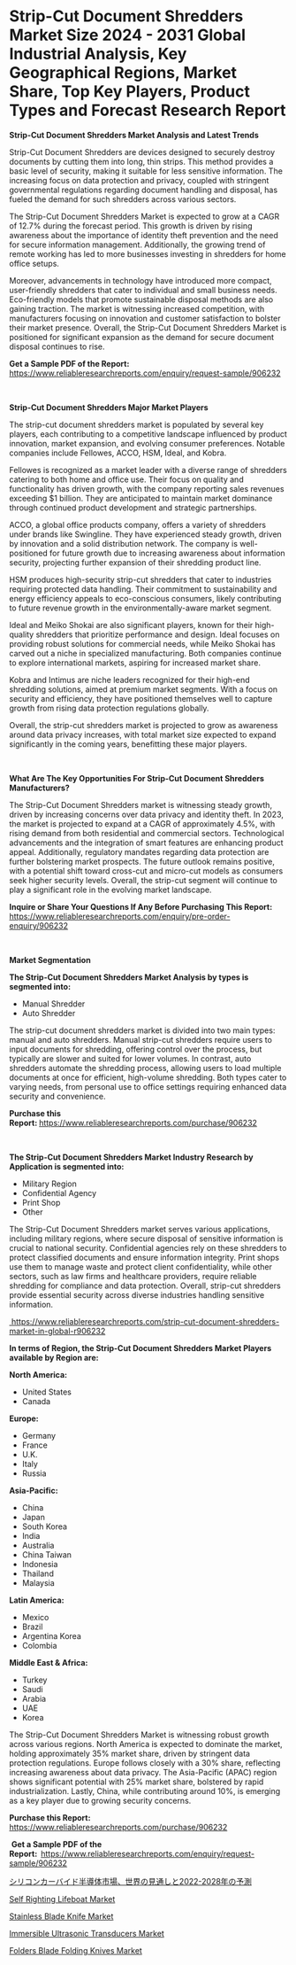 <p><h1>Strip-Cut Document Shredders Market Size 2024 - 2031 Global Industrial Analysis, Key Geographical Regions, Market Share, Top Key Players, Product Types and Forecast Research Report</h1></p><p><strong>Strip-Cut Document Shredders Market Analysis and Latest Trends</strong></p>
<p><p>Strip-Cut Document Shredders are devices designed to securely destroy documents by cutting them into long, thin strips. This method provides a basic level of security, making it suitable for less sensitive information. The increasing focus on data protection and privacy, coupled with stringent governmental regulations regarding document handling and disposal, has fueled the demand for such shredders across various sectors.</p><p>The Strip-Cut Document Shredders Market is expected to grow at a CAGR of 12.7% during the forecast period. This growth is driven by rising awareness about the importance of identity theft prevention and the need for secure information management. Additionally, the growing trend of remote working has led to more businesses investing in shredders for home office setups.</p><p>Moreover, advancements in technology have introduced more compact, user-friendly shredders that cater to individual and small business needs. Eco-friendly models that promote sustainable disposal methods are also gaining traction. The market is witnessing increased competition, with manufacturers focusing on innovation and customer satisfaction to bolster their market presence. Overall, the Strip-Cut Document Shredders Market is positioned for significant expansion as the demand for secure document disposal continues to rise.</p></p>
<p><strong>Get a Sample PDF of the Report:&nbsp;</strong> <a href="https://www.reliableresearchreports.com/enquiry/request-sample/906232">https://www.reliableresearchreports.com/enquiry/request-sample/906232</a></p>
<p>&nbsp;</p>
<p><strong>Strip-Cut Document Shredders Major Market Players</strong></p>
<p><p>The strip-cut document shredders market is populated by several key players, each contributing to a competitive landscape influenced by product innovation, market expansion, and evolving consumer preferences. Notable companies include Fellowes, ACCO, HSM, Ideal, and Kobra.</p><p>Fellowes is recognized as a market leader with a diverse range of shredders catering to both home and office use. Their focus on quality and functionality has driven growth, with the company reporting sales revenues exceeding $1 billion. They are anticipated to maintain market dominance through continued product development and strategic partnerships.</p><p>ACCO, a global office products company, offers a variety of shredders under brands like Swingline. They have experienced steady growth, driven by innovation and a solid distribution network. The company is well-positioned for future growth due to increasing awareness about information security, projecting further expansion of their shredding product line.</p><p>HSM produces high-security strip-cut shredders that cater to industries requiring protected data handling. Their commitment to sustainability and energy efficiency appeals to eco-conscious consumers, likely contributing to future revenue growth in the environmentally-aware market segment.</p><p>Ideal and Meiko Shokai are also significant players, known for their high-quality shredders that prioritize performance and design. Ideal focuses on providing robust solutions for commercial needs, while Meiko Shokai has carved out a niche in specialized manufacturing. Both companies continue to explore international markets, aspiring for increased market share.</p><p>Kobra and Intimus are niche leaders recognized for their high-end shredding solutions, aimed at premium market segments. With a focus on security and efficiency, they have positioned themselves well to capture growth from rising data protection regulations globally.</p><p>Overall, the strip-cut shredders market is projected to grow as awareness around data privacy increases, with total market size expected to expand significantly in the coming years, benefitting these major players.</p></p>
<p>&nbsp;</p>
<p><strong>What Are The Key Opportunities For Strip-Cut Document Shredders Manufacturers?</strong></p>
<p><p>The Strip-Cut Document Shredders market is witnessing steady growth, driven by increasing concerns over data privacy and identity theft. In 2023, the market is projected to expand at a CAGR of approximately 4.5%, with rising demand from both residential and commercial sectors. Technological advancements and the integration of smart features are enhancing product appeal. Additionally, regulatory mandates regarding data protection are further bolstering market prospects. The future outlook remains positive, with a potential shift toward cross-cut and micro-cut models as consumers seek higher security levels. Overall, the strip-cut segment will continue to play a significant role in the evolving market landscape.</p></p>
<p><strong>Inquire or Share Your Questions If Any Before Purchasing This Report:</strong> <a href="https://www.reliableresearchreports.com/enquiry/pre-order-enquiry/906232">https://www.reliableresearchreports.com/enquiry/pre-order-enquiry/906232</a></p>
<p>&nbsp;</p>
<p><strong>Market Segmentation</strong></p>
<p><strong>The Strip-Cut Document Shredders Market Analysis by types is segmented into:</strong></p>
<p><ul><li>Manual Shredder</li><li>Auto Shredder</li></ul></p>
<p><p>The strip-cut document shredders market is divided into two main types: manual and auto shredders. Manual strip-cut shredders require users to input documents for shredding, offering control over the process, but typically are slower and suited for lower volumes. In contrast, auto shredders automate the shredding process, allowing users to load multiple documents at once for efficient, high-volume shredding. Both types cater to varying needs, from personal use to office settings requiring enhanced data security and convenience.</p></p>
<p><strong>Purchase this Report:&nbsp;</strong><a href="https://www.reliableresearchreports.com/purchase/906232">https://www.reliableresearchreports.com/purchase/906232</a></p>
<p>&nbsp;</p>
<p><strong>The Strip-Cut Document Shredders Market Industry Research by Application is segmented into:</strong></p>
<p><ul><li>Military Region</li><li>Confidential Agency</li><li>Print Shop</li><li>Other</li></ul></p>
<p><p>The Strip-Cut Document Shredders market serves various applications, including military regions, where secure disposal of sensitive information is crucial to national security. Confidential agencies rely on these shredders to protect classified documents and ensure information integrity. Print shops use them to manage waste and protect client confidentiality, while other sectors, such as law firms and healthcare providers, require reliable shredding for compliance and data protection. Overall, strip-cut shredders provide essential security across diverse industries handling sensitive information.</p></p>
<p><a href="https://www.reliableresearchreports.com/strip-cut-document-shredders-market-in-global-r906232">&nbsp;https://www.reliableresearchreports.com/strip-cut-document-shredders-market-in-global-r906232</a></p>
<p><strong>In terms of Region, the Strip-Cut Document Shredders Market Players available by Region are:</strong></p>
<p>
    <p> <strong> North America: </strong>
        <ul>
            <li>United States</li>
            <li>Canada</li>
        </ul>
        </p> 
    <p> <strong> Europe: </strong>
        <ul>
            <li>Germany</li>
            <li>France</li>
            <li>U.K.</li>
            <li>Italy</li>
            <li>Russia</li>
        </ul>
        </p> 
    <p> <strong> Asia-Pacific: </strong>
        <ul>
            <li>China</li>
            <li>Japan</li>
            <li>South Korea</li>
            <li>India</li>
            <li>Australia</li>
            <li>China Taiwan</li>
            <li>Indonesia</li>
            <li>Thailand</li>
            <li>Malaysia</li>
        </ul>
        </p> 
    <p> <strong> Latin America: </strong>
        <ul>
            <li>Mexico</li>
            <li>Brazil</li>
            <li>Argentina Korea</li>
            <li>Colombia</li>
        </ul>
        </p> 
    <p> <strong> Middle East & Africa: </strong>
        <ul>
            <li>Turkey</li>
            <li>Saudi</li>
            <li>Arabia</li>
            <li>UAE</li>
            <li>Korea</li>
        </ul>
    </p>
    </p>
<p><p>The Strip-Cut Document Shredders Market is witnessing robust growth across various regions. North America is expected to dominate the market, holding approximately 35% market share, driven by stringent data protection regulations. Europe follows closely with a 30% share, reflecting increasing awareness about data privacy. The Asia-Pacific (APAC) region shows significant potential with 25% market share, bolstered by rapid industrialization. Lastly, China, while contributing around 10%, is emerging as a key player due to growing security concerns.</p></p>
<p><strong>Purchase this Report: </strong><a href="https://www.reliableresearchreports.com/purchase/906232">https://www.reliableresearchreports.com/purchase/906232</a></p>
<p>&nbsp;<strong>Get a Sample PDF of the Report:&nbsp;&nbsp;</strong><a href="https://www.reliableresearchreports.com/enquiry/request-sample/906232">https://www.reliableresearchreports.com/enquiry/request-sample/906232</a></p>
<p><strong></strong></p>
<p><p><a href="https://mercedesyzfi.medium.com/silicon-carbide-semiconductor-market-global-outlook-and-forecast-2022-2028-7ef480f6570e">シリコンカーバイド半導体市場、世界の見通しと2022-2028年の予測</a></p><p><a href="https://medium.com/@samanthasmithk142/the-self-righting-lifeboat-market-decisions-are-mostly-driven-by-resource-optimization-and-1d0f9ac56e18">Self Righting Lifeboat Market</a></p><p><a href="https://github.com/elizabethdagraca/Market-Research-Report-List-5/blob/main/stainless-blade-knife-market.md">Stainless Blade Knife Market</a></p><p><a href="https://www.linkedin.com/pulse/immersible-ultrasonic-transducers-market-analysis-report-global-5anhc?trackingId=6X3s02hYS4mk4N8joBzBnw%3D%3D">Immersible Ultrasonic Transducers Market</a></p><p><a href="https://github.com/MarlinNader2023/Market-Research-Report-List-1/blob/main/folders-blade-folding-knives-market.md">Folders Blade Folding Knives Market</a></p></p>
